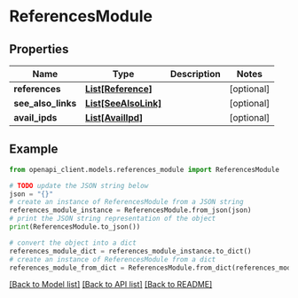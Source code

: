 # ReferencesModule


## Properties

Name | Type | Description | Notes
------------ | ------------- | ------------- | -------------
**references** | [**List[Reference]**](Reference.md) |  | [optional] 
**see_also_links** | [**List[SeeAlsoLink]**](SeeAlsoLink.md) |  | [optional] 
**avail_ipds** | [**List[AvailIpd]**](AvailIpd.md) |  | [optional] 

## Example

```python
from openapi_client.models.references_module import ReferencesModule

# TODO update the JSON string below
json = "{}"
# create an instance of ReferencesModule from a JSON string
references_module_instance = ReferencesModule.from_json(json)
# print the JSON string representation of the object
print(ReferencesModule.to_json())

# convert the object into a dict
references_module_dict = references_module_instance.to_dict()
# create an instance of ReferencesModule from a dict
references_module_from_dict = ReferencesModule.from_dict(references_module_dict)
```
[[Back to Model list]](../README.md#documentation-for-models) [[Back to API list]](../README.md#documentation-for-api-endpoints) [[Back to README]](../README.md)



